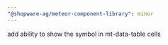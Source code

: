 ```yaml
---
"@shopware-ag/meteor-component-library": minor
---
```


add ability to show the symbol in mt-data-table cells
